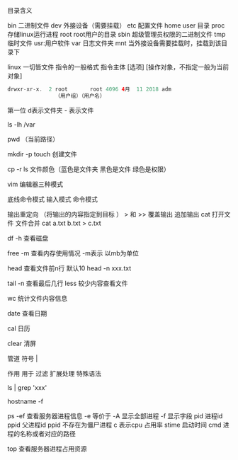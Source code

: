 目录含义

bin 二进制文件
dev 外接设备（需要挂载）
etc 配置文件
home user 目录
proc 存储linux运行进程
root root用户的目录
sbin 超级管理员权限的二进制文件
tmp 临时文件
usr:用户软件
var 日志文件夹
mnt 当外接设备需要挂载时，挂载到该目录下

linux 一切皆文件
指令的一般格式 
指令主体 [选项] [操作对象，不指定一般为当前对象]
```java
drwxr-xr-x.  2 root       root 4096 4月  11 2018 adm
               （用户组）（用户名）
```
第一位 d表示文件夹 - 表示文件

ls -lh /var


pwd （当前路径）

mkdir -p
touch 创建文件

cp -r 
ls 文件颜色（蓝色是文件夹 黑色是文件 绿色是权限）

vim 编辑器三种模式

底线命令模式 
输入模式
命令模式

输出重定向 （将输出的内容指定到目标 ）  > 和 >>  覆盖输出 追加输出
cat 打开文件 文件合并
cat a.txt b.txt > c.txt

df -h 查看磁盘

free -m 查看内存使用情况 -m表示 以mb为单位

head  查看文件前n行 默认10 head -n xxx.txt 

tail -n 查看最后几行
less 较少内容查看文件 

wc 统计文件内容信息

date 查看日期

cal 日历 

clear 清屏

管道 符号  |

作用  用于 过滤 扩展处理 特殊语法

ls | grep 'xxx' 

hostname -f

ps -ef 查看服务器进程信息
-e 等价于 -A 显示全部进程
-f 显示字段
pid  进程id 
ppid 父进程id 
ppid 不存在为僵尸进程
c 表示cpu 占用率
stime 启动时间
cmd 进程的名称或者对应的路径


top 查看服务器进程占用资源